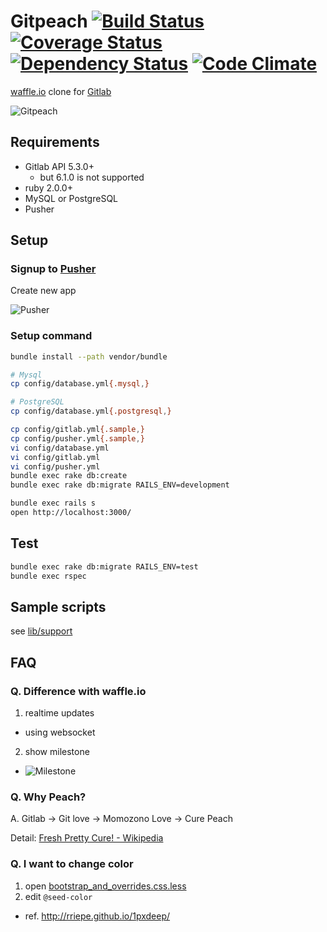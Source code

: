 # Gitpeach [![Build Status](https://travis-ci.org/sue445/gitpeach.png)](https://travis-ci.org/sue445/gitpeach) [![Coverage Status](https://coveralls.io/repos/sue445/gitpeach/badge.png)](https://coveralls.io/r/sue445/gitpeach) [![Dependency Status](https://gemnasium.com/sue445/gitpeach.png)](https://gemnasium.com/sue445/gitpeach) [![Code Climate](https://codeclimate.com/github/sue445/gitpeach.png)](https://codeclimate.com/github/sue445/gitpeach)
[waffle.io](https://waffle.io/) clone for [Gitlab](http://gitlab.org/)

![Gitpeach](https://raw.github.com/sue445/gitpeach/master/shots/gitpeach.gif)

## Requirements
* Gitlab API 5.3.0+
  * but 6.1.0 is not supported
* ruby 2.0.0+
* MySQL or PostgreSQL
* Pusher

## Setup
### Signup to [Pusher](https://app.pusher.com/)
Create new app

![Pusher](https://raw.github.com/sue445/gitpeach/master/shots/pusher.png)

### Setup command
```sh
bundle install --path vendor/bundle

# Mysql
cp config/database.yml{.mysql,}

# PostgreSQL
cp config/database.yml{.postgresql,}

cp config/gitlab.yml{.sample,}
cp config/pusher.yml{.sample,}
vi config/database.yml
vi config/gitlab.yml
vi config/pusher.yml
bundle exec rake db:create
bundle exec rake db:migrate RAILS_ENV=development

bundle exec rails s
open http://localhost:3000/
```

## Test
```sh
bundle exec rake db:migrate RAILS_ENV=test
bundle exec rspec
```

## Sample scripts
see [lib/support](lib/support)

## FAQ
### Q. Difference with waffle.io
1. realtime updates
  * using websocket
2. show milestone
  * ![Milestone](https://raw.github.com/sue445/gitpeach/master/shots/milestone.png)

### Q. Why Peach?
A. Gitlab -> Git love -> Momozono Love -> Cure Peach

Detail: [Fresh Pretty Cure! - Wikipedia](http://en.wikipedia.org/wiki/Fresh_Pretty_Cure!)

### Q. I want to change color
1. open [bootstrap_and_overrides.css.less](app/assets/stylesheets/bootstrap_and_overrides.css.less)
2. edit `@seed-color`
  * ref. http://rriepe.github.io/1pxdeep/
